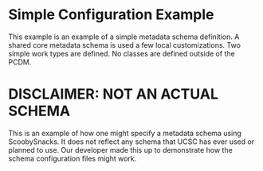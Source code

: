 # Simple Configuration Example

This example is an example of a simple metadata schema definition. A shared core metadata schema is used a few local customizations. Two simple work types are defined. No classes are defined outside of the PCDM. 

# DISCLAIMER: NOT AN ACTUAL SCHEMA

This is an example of how one might specify a metadata schema using ScoobySnacks. It does not reflect any schema that UCSC has ever used or planned to use. Our developer made this up to demonstrate how the schema configuration files might work.